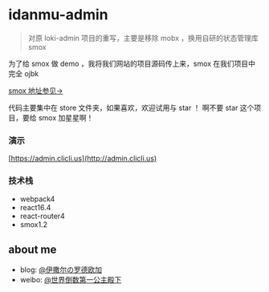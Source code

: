 
# idanmu-admin
>对原 loki-admin 项目的重写，主要是移除 mobx ，换用自研的状态管理库 smox

为了给 smox 做 demo ，我将我们网站的项目源码传上来，smox 在我们项目中完全 ojbk

[smox 地址参见→](https://github.com/132yse/smox)

代码主要集中在 store 文件夹，如果喜欢，欢迎试用与 star ！
啊不要 star 这个项目，要给 smox 加星星啊！

### 演示
[https://admin.clicli.us](http://admin.clicli.us)

### 技术栈
* webpack4
* react16.4
* react-router4
* smox1.2

## about me
* blog: [@伊撒尔の罗德欧加](http://www.yisaer.com)
* weibo: [@世界倒数第一公主殿下](http://weibo.com/oreshura)